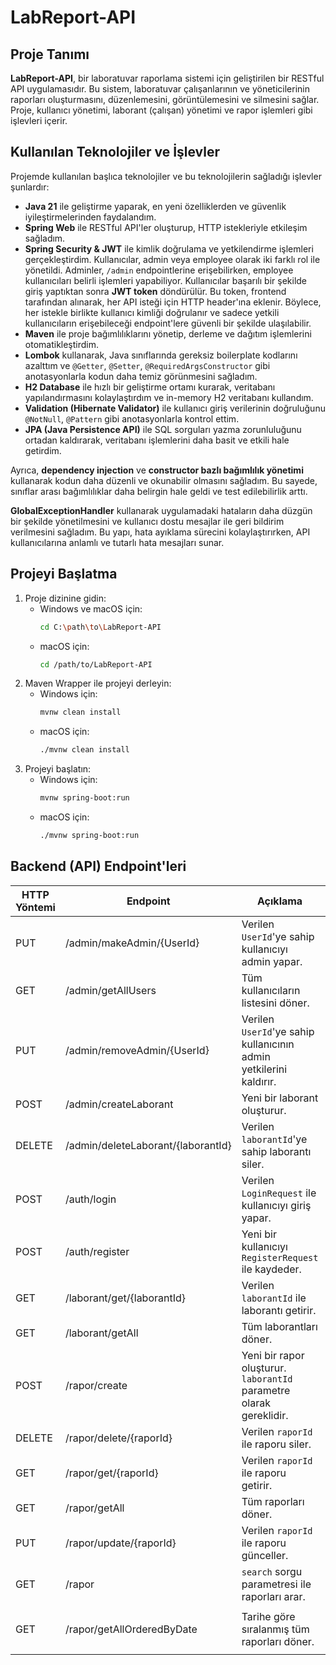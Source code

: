# LabReport-API

## Proje Tanımı

**LabReport-API**, bir laboratuvar raporlama sistemi için geliştirilen bir RESTful API uygulamasıdır. Bu sistem, laboratuvar çalışanlarının ve yöneticilerinin raporları oluşturmasını, düzenlemesini, görüntülemesini ve silmesini sağlar. Proje, kullanıcı yönetimi, laborant (çalışan) yönetimi ve rapor işlemleri gibi işlevleri içerir.

## Kullanılan Teknolojiler ve İşlevler

Projemde kullanılan başlıca teknolojiler ve bu teknolojilerin sağladığı işlevler şunlardır:

- **Java 21** ile geliştirme yaparak, en yeni özelliklerden ve güvenlik iyileştirmelerinden faydalandım.
- **Spring Web** ile RESTful API'ler oluşturup, HTTP istekleriyle etkileşim sağladım.
- **Spring Security & JWT** ile kimlik doğrulama ve yetkilendirme işlemleri gerçekleştirdim. Kullanıcılar, admin veya employee olarak iki farklı rol ile yönetildi. Adminler, `/admin` endpointlerine erişebilirken, employee kullanıcıları belirli işlemleri yapabiliyor. Kullanıcılar başarılı bir şekilde giriş yaptıktan sonra **JWT token** döndürülür. Bu token, frontend tarafından alınarak, her API isteği için HTTP header'ına eklenir. Böylece, her istekle birlikte kullanıcı kimliği doğrulanır ve sadece yetkili kullanıcıların erişebileceği endpoint'lere güvenli bir şekilde ulaşılabilir.
- **Maven** ile proje bağımlılıklarını yönetip, derleme ve dağıtım işlemlerini otomatikleştirdim.
- **Lombok** kullanarak, Java sınıflarında gereksiz boilerplate kodlarını azalttım ve `@Getter`, `@Setter`, `@RequiredArgsConstructor` gibi anotasyonlarla kodun daha temiz görünmesini sağladım.
- **H2 Database** ile hızlı bir geliştirme ortamı kurarak, veritabanı yapılandırmasını kolaylaştırdım ve in-memory H2 veritabanı kullandım.
- **Validation (Hibernate Validator)** ile kullanıcı giriş verilerinin doğruluğunu `@NotNull`, `@Pattern` gibi anotasyonlarla kontrol ettim. 
- **JPA (Java Persistence API)** ile SQL sorguları yazma zorunluluğunu ortadan kaldırarak, veritabanı işlemlerini daha basit ve etkili hale getirdim.

Ayrıca, **dependency injection** ve **constructor bazlı bağımlılık yönetimi** kullanarak kodun daha düzenli ve okunabilir olmasını sağladım. Bu sayede, sınıflar arası bağımlılıklar daha belirgin hale geldi ve test edilebilirlik arttı.

**GlobalExceptionHandler** kullanarak uygulamadaki hataların daha düzgün bir şekilde yönetilmesini ve kullanıcı dostu mesajlar ile geri bildirim verilmesini sağladım. Bu yapı, hata ayıklama sürecini kolaylaştırırken, API kullanıcılarına anlamlı ve tutarlı hata mesajları sunar.


## Projeyi Başlatma
1. Proje dizinine gidin:
   - Windows ve macOS için:
     ```bash
     cd C:\path\to\LabReport-API
     ```
   - macOS için:
     ```bash
     cd /path/to/LabReport-API
     ```
2. Maven Wrapper ile projeyi derleyin:
   - Windows için:
     ```bash
     mvnw clean install
     ```
   - macOS için:
     ```bash
     ./mvnw clean install
     ```
3. Projeyi başlatın:
   - Windows için:
     ```bash
     mvnw spring-boot:run
     ```
   - macOS için:
     ```bash
     ./mvnw spring-boot:run
     ```

## Backend (API) Endpoint'leri

| HTTP Yöntemi | Endpoint                                | Açıklama                                                                 | Kullanım Örneği                                                    |
|------------------|--------------------------------------------|--------------------------------------------------------------------------------|-------------------------------------------------------------------------|
| PUT              | /admin/makeAdmin/{UserId}                 | Verilen `UserId`'ye sahip kullanıcıyı admin yapar.                             | `PUT /admin/makeAdmin/123` (Kullanıcı ID 123 admin yapılır)            |
| GET              | /admin/getAllUsers                        | Tüm kullanıcıların listesini döner.                                            | `GET /admin/getAllUsers` (Tüm kullanıcılar döner)                       |
| PUT              | /admin/removeAdmin/{UserId}               | Verilen `UserId`'ye sahip kullanıcının admin yetkilerini kaldırır.             | `PUT /admin/removeAdmin/123` (Kullanıcı ID 123'in adminliği kaldırılır) |
| POST             | /admin/createLaborant                     | Yeni bir laborant oluşturur.                                                   | `POST /admin/createLaborant` (Yeni laborant ekler)                      |
| DELETE           | /admin/deleteLaborant/{laborantId}        | Verilen `laborantId`'ye sahip laborantı siler.                                 | `DELETE /admin/deleteLaborant/456` (Laborant ID 456 silinir)           |
| POST             | /auth/login                               | Verilen `LoginRequest` ile kullanıcıyı giriş yapar.                            | `POST /auth/login` (Giriş yapma işlemi)                                 |
| POST             | /auth/register                            | Yeni bir kullanıcıyı `RegisterRequest` ile kaydeder.                            | `POST /auth/register` (Yeni kullanıcı kaydı yapılır)                    |
| GET              | /laborant/get/{laborantId}                | Verilen `laborantId` ile laborantı getirir.                                     | `GET /laborant/get/789` (Laborant ID 789 bilgileri döner)               |
| GET              | /laborant/getAll                          | Tüm laborantları döner.                                                        | `GET /laborant/getAll` (Tüm laborantları listele)                       |
| POST             | /rapor/create                             | Yeni bir rapor oluşturur. `laborantId` parametre olarak gereklidir.            | `POST /rapor/create?laborantId=123` (Yeni rapor oluşturulup laborant 123'e atanır) |
| DELETE           | /rapor/delete/{raporId}                   | Verilen `raporId` ile raporu siler.                                            | `DELETE /rapor/delete/234` (Rapor ID 234 silinir)                       |
| GET              | /rapor/get/{raporId}                      | Verilen `raporId` ile raporu getirir.                                          | `GET /rapor/get/234` (Rapor ID 234'ün bilgileri döner)                  |
| GET              | /rapor/getAll                             | Tüm raporları döner.                                                           | `GET /rapor/getAll` (Tüm raporları listele)                             |
| PUT              | /rapor/update/{raporId}                   | Verilen `raporId` ile raporu günceller.                                        | `PUT /rapor/update/234` (Rapor ID 234 güncellenir)                      |
| GET              | /rapor                                    | `search` sorgu parametresi ile raporları arar.                                 | `GET /rapor?search=Ahmet` (Hastalarda "Ahmet" geçen raporları arar)|
| GET              | /rapor/getAllOrderedByDate                | Tarihe göre sıralanmış tüm raporları döner.                                    | `GET /rapor/getAllOrderedByDate` (Tarihe göre sıralanmış raporlar döner)|
